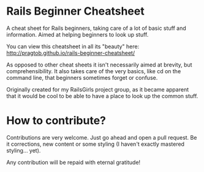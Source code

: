 Rails Beginner Cheatsheet
=========================

A cheat sheet for Rails beginners, taking care of a lot of basic stuff and information. Aimed at helping beginners to look up stuff.

You can view this cheatsheet in all its "beauty" here: http://pragtob.github.io/rails-beginner-cheatsheet/

As opposed to other cheat sheets it isn't necessarily aimed at brevity, but comprehensibility. It also takes care of the very basics, like cd on the command line, that beginners sometimes forget or confuse.

Originally created for my RailsGirls project group, as it became apparent that it would be cool to be able to have a place to look up the common stuff.

How to contribute?
==================
Contributions are very welcome. Just go ahead and open a pull request. Be it corrections, new content or some styling (I haven't exactly mastered styling... yet).

Any contribution will be repaid with eternal gratitude!
